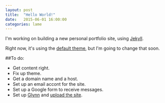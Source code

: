 ```yaml
---
layout: post
title:  "Hello World!"
date:   2015-06-01 16:00:00
categories: lame
---
```


I'm working on building a new personal portfolio site, using [Jekyll](http://jekyllrb.com/).

Right now, it's using the [default theme](https://github.com/jglovier/jekyll-new), but I'm going to change that soon.

##To do:
* Get content right.
* Fix up theme.
* Get a domain name and a host.
* Set up an email accont for the site.
* Set up a Google form to receive messages.
* Set up [Glynn](https://github.com/dmathieu/glynn) and [upload the site](http://jekyllrb.com/docs/deployment-methods/).